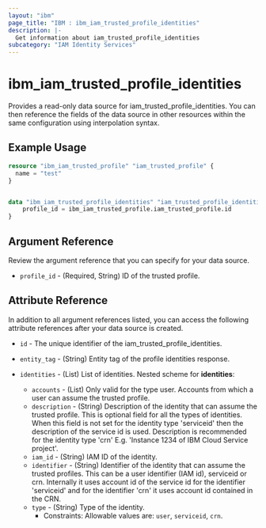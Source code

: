 ```yaml
---
layout: "ibm"
page_title: "IBM : ibm_iam_trusted_profile_identities"
description: |-
  Get information about iam_trusted_profile_identities
subcategory: "IAM Identity Services"
---
```


# ibm_iam_trusted_profile_identities

Provides a read-only data source for iam_trusted_profile_identities. You can then reference the fields of the data source in other resources within the same configuration using interpolation syntax.

## Example Usage

```terraform
resource "ibm_iam_trusted_profile" "iam_trusted_profile" {
  name = "test"
}


data "ibm_iam_trusted_profile_identities" "iam_trusted_profile_identities" {
	profile_id = ibm_iam_trusted_profile.iam_trusted_profile.id
}
```

## Argument Reference

Review the argument reference that you can specify for your data source.

* `profile_id` - (Required, String) ID of the trusted profile.

## Attribute Reference

In addition to all argument references listed, you can access the following attribute references after your data source is created.

* `id` - The unique identifier of the iam_trusted_profile_identities.

* `entity_tag` - (String) Entity tag of the profile identities response.

* `identities` - (List) List of identities.
Nested scheme for **identities**:
	* `accounts` - (List) Only valid for the type user. Accounts from which a user can assume the trusted profile.
	* `description` - (String) Description of the identity that can assume the trusted profile. This is optional field for all the types of identities. When this field is not set for the identity type 'serviceid' then the description of the service id is used. Description is recommended for the identity type 'crn' E.g. 'Instance 1234 of IBM Cloud Service project'.
	* `iam_id` - (String) IAM ID of the identity.
	* `identifier` - (String) Identifier of the identity that can assume the trusted profiles. This can be a user identifier (IAM id), serviceid or crn. Internally it uses account id of the service id for the identifier 'serviceid' and for the identifier 'crn' it uses account id contained in the CRN.
	* `type` - (String) Type of the identity.
	  * Constraints: Allowable values are: `user`, `serviceid`, `crn`.

